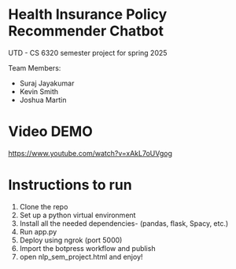 # Health Insurance Policy Recommender Chatbot
 UTD - CS 6320 semester project for spring 2025

 Team Members:
 - Suraj Jayakumar 
 - Kevin Smith
 - Joshua Martin

# Video DEMO
https://www.youtube.com/watch?v=xAkL7oUVgog

# Instructions to run
1) Clone the repo
2) Set up a python virtual environment
3) Install all the needed dependencies- (pandas, flask, Spacy, etc.)
4) Run app.py
5) Deploy using ngrok (port 5000)
6) Import the botpress workflow and publish
7) open nlp_sem_project.html and enjoy!

